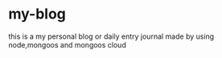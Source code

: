 # my-blog
this is a my personal blog or daily entry journal made by using node,mongoos and mongoos cloud
